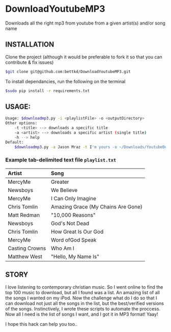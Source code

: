 # DownloadYoutubeMP3
Downloads all the right mp3 from youtube from a given artist(s) and/or song name

## INSTALLATION
Clone the project (although it would be preferable to fork it so that you can contribute & fix issues)
```bash
$git clone git@github.com:bettkd/DownloadYoutubeMP3.git
```

To install dependancies, run the following on the terminal
```bash
$sudo pip install -r requirements.txt
```

## USAGE:

```bash
Usage: $downloadmp3.py -i <playlistFile> -o <outputDirectory>
Other options:
	-t <title> --> downloads a specific title
	-a <artist> --> downloads a specific artist (single title)
	-h --> help
Default:
	$downloadmp3.py -a Jason Mraz -t I'm yours -o ~/Downloads/YoutubeDownload/
```

### Example tab-delimited text file ```playlist.txt```
|Artist          | Song                              |
|:---------------|:----------------------------------|
|MercyMe         | Greater                           |
|Newsboys        | We Believe                        |
|MercyMe         | I Can Only Imagine                |
|Chris Tomlin    | Amazing Grace (My Chains Are Gone)|
|Matt Redman     | "10,000 Reasons"                  |
|Newsboys        | God's Not Dead                    |
|Chris Tomlin    | How Great Is Our God              |
|MercyMe         | Word ofGod Speak                  |
|Casting Crowns  | Who Am I                          |
|Matthew West    | "Hello, My Name Is"               |

## STORY
I love listening to contemporary christian music. So I went online to find the top 100 music to download, but all I found was a list. An amazing list of all the songs I wanted on my iPod. Now the challenge what do I do so that I can download not just all the songs in the list, but the best/verified versions of the songs. Instinctively, I wrote these scripts to automate the proccess. Now all I need is the list of songs I want, and I got it in MP3 format! Yaay!

I hope this hack can help you too..